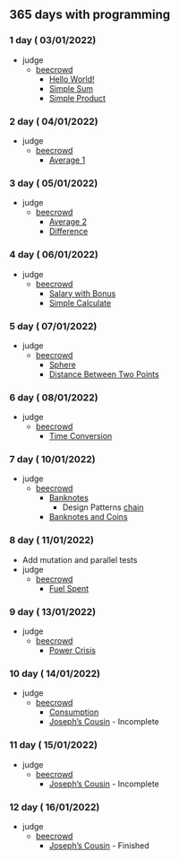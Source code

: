 

## 365 days with programming

### 1 day ( 03/01/2022)
-   judge 
    -   [beecrowd](https://www.beecrowd.com.br/judge/en)
        - [Hello World!](https://www.beecrowd.com.br/judge/en/problems/view/1000)
        - [Simple Sum](https://www.beecrowd.com.br/judge/en/problems/view/1003)
        - [Simple Product](https://www.beecrowd.com.br/judge/en/problems/view/1004)

### 2 day ( 04/01/2022)
-   judge
    -   [beecrowd](https://www.beecrowd.com.br/judge/en)
        - [Average 1](https://www.beecrowd.com.br/judge/en/problems/view/1005)

### 3 day ( 05/01/2022)
-   judge
    -   [beecrowd](https://www.beecrowd.com.br/judge/en)
        - [Average 2](https://www.beecrowd.com.br/judge/en/problems/view/1006)
        - [Difference](https://www.beecrowd.com.br/judge/en/problems/view/1007)

### 4 day ( 06/01/2022)
-   judge
    -   [beecrowd](https://www.beecrowd.com.br/judge/en)
        - [Salary with Bonus](https://www.beecrowd.com.br/judge/en/problems/view/1009)
        - [Simple Calculate](https://www.beecrowd.com.br/judge/en/problems/view/1010)

### 5 day ( 07/01/2022)
-   judge
    -   [beecrowd](https://www.beecrowd.com.br/judge/en)
        - [Sphere](https://www.beecrowd.com.br/judge/en/problems/view/1011)
        - [Distance Between Two Points](https://www.beecrowd.com.br/judge/en/problems/view/1015)
    
### 6 day ( 08/01/2022)
-   judge
    -   [beecrowd](https://www.beecrowd.com.br/judge/en)
        - [Time Conversion](https://www.beecrowd.com.br/judge/en/problems/view/1019)

### 7 day ( 10/01/2022)
-   judge
    -   [beecrowd](https://www.beecrowd.com.br/judge/en)
        - [Banknotes](https://www.beecrowd.com.br/judge/en/problems/view/1018) 
            - Design Patterns [chain](https://refactoring.guru/pt-br/design-patterns/chain-of-responsibility)
        - [Banknotes and Coins](https://www.beecrowd.com.br/judge/en/problems/view/1021)


### 8 day ( 11/01/2022)
-   Add mutation and parallel tests 
-   judge
    -   [beecrowd](https://www.beecrowd.com.br/judge/en)
        - [Fuel Spent](https://www.beecrowd.com.br/judge/en/problems/view/1017)

### 9 day ( 13/01/2022)
-   judge
    -   [beecrowd](https://www.beecrowd.com.br/judge/en)
        - [Power Crisis](https://www.beecrowd.com.br/judge/en/problems/view/1031)

### 10 day ( 14/01/2022)
-   judge
    -   [beecrowd](https://www.beecrowd.com.br/judge/en)
        - [Consumption](https://www.beecrowd.com.br/judge/en/problems/view/1014)
        - [Joseph’s Cousin](https://www.beecrowd.com.br/judge/en/problems/view/1032) - Incomplete

### 11 day ( 15/01/2022)
-   judge
    -   [beecrowd](https://www.beecrowd.com.br/judge/en)
        - [Joseph’s Cousin](https://www.beecrowd.com.br/judge/en/problems/view/1032) - Incomplete

### 12 day ( 16/01/2022)
-   judge
    -   [beecrowd](https://www.beecrowd.com.br/judge/en)
        - [Joseph’s Cousin](https://www.beecrowd.com.br/judge/en/problems/view/1032) - Finished